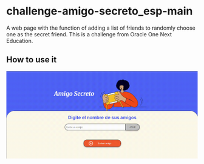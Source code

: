# challenge-amigo-secreto_esp-main
A web page with the function of adding a list of friends to randomly choose one as the secret friend. This is a challenge from Oracle One Next Education.


## How to use it
![Demo GIF](challenge-amigo-secreto_esp-main/assets/Demo.gif)
